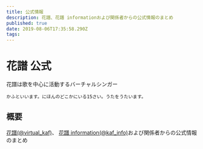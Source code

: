 ```yaml
---
title: 公式情報
description: 花譜、花譜 informationおよび関係者からの公式情報のまとめ
published: true
date: 2019-08-06T17:35:58.290Z
tags: 
---
```


# 花譜 公式

花譜は歌を中心に活動するバーチャルシンガー

`かふといいます。にほんのどこかにいる15さい。うたをうたいます。 `

## 概要

[花譜(@virtual_kaf)](https://twitter.com/virtual_kaf)、
[花譜 information(@kaf_info)](https://twitter.com/kaf_info)および関係者からの公式情報のまとめ

